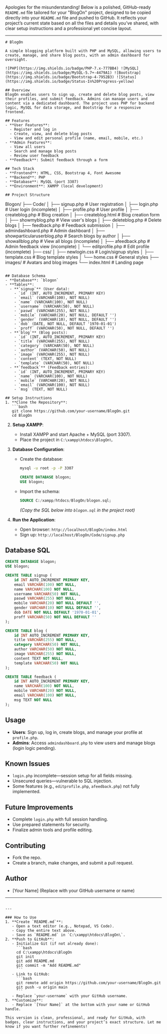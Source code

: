 Apologies for the misunderstanding! Below is a polished, GitHub-ready `README.md` file tailored for your "BlogOn" project, designed to be copied directly into your `README.md` file and pushed to GitHub. It reflects your project’s current state based on all the files and details you’ve shared, with clear setup instructions and a professional yet concise layout.

---

```
# BlogOn

A simple blogging platform built with PHP and MySQL, allowing users to create, manage, and share blog posts, with an admin dashboard for oversight.

![PHP](https://img.shields.io/badge/PHP-7.x-777BB4) ![MySQL](https://img.shields.io/badge/MySQL-5.7+-4479A1) ![Bootstrap](https://img.shields.io/badge/Bootstrap-4-7952B3) ![Status](https://img.shields.io/badge/Status-In%20Progress-yellow)

## Overview
BlogOn enables users to sign up, create and delete blog posts, view their profiles, and submit feedback. Admins can manage users and content via a dedicated dashboard. The project uses PHP for backend logic, MySQL for data storage, and Bootstrap for a responsive frontend.

## Features
- **User Features**:
  - Register and log in
  - Create, view, and delete blog posts
  - View and edit personal profile (name, email, mobile, etc.)
- **Admin Features**:
  - View all users
  - Search and manage blog posts
  - Review user feedback
- **Feedback**: Submit feedback through a form

## Tech Stack
- **Frontend**: HTML, CSS, Bootstrap 4, Font Awesome
- **Backend**: PHP
- **Database**: MySQL (port 3307)
- **Environment**: XAMPP (local development)

## Project Structure
```
Blogon/
├── Code/
│   ├── signup.php                 # User registration
│   ├── login.php                  # User login (incomplete)
│   ├── profile.php                # User profile
│   ├── createblog.php             # Blog creation
│   ├── createblog.html            # Blog creation form
│   ├── showmyblog.php             # View user's blogs
│   ├── deleteblog.php             # Delete blogs
│   ├── feedback.php               # Feedback submission
│   ├── admindashboard.php         # Admin dashboard
│   ├── showparticularuserblog.php # Search blogs by author
│   ├── showallblog.php            # View all blogs (incomplete)
│   ├── afeedback.php              # Admin feedback view (incomplete)
│   └── editprofile.php            # Edit profile (incomplete)
├── css/
│   ├── newlogin.css               # Login/signup styles
│   ├── template.css               # Blog template styles
│   └── home.css                   # General styles
├── images/                        # Avatars and blog images
└── index.html                     # Landing page
```

## Database Schema
- **Database**: `blogon`
- **Tables**:
  - **`signup`** (User data):
    - `id` (INT, AUTO_INCREMENT, PRIMARY KEY)
    - `email` (VARCHAR(100), NOT NULL)
    - `name` (VARCHAR(100), NOT NULL)
    - `username` (VARCHAR(50), NOT NULL)
    - `paswd` (VARCHAR(255), NOT NULL)
    - `mobile` (VARCHAR(20), NOT NULL, DEFAULT '')
    - `gender` (VARCHAR(10), NOT NULL, DEFAULT '')
    - `dob` (DATE, NOT NULL, DEFAULT '1970-01-01')
    - `proff` (VARCHAR(50), NOT NULL, DEFAULT '')
  - **`blog`** (Blog posts):
    - `id` (INT, AUTO_INCREMENT, PRIMARY KEY)
    - `title` (VARCHAR(255), NOT NULL)
    - `category` (VARCHAR(50), NOT NULL)
    - `author` (VARCHAR(50), NOT NULL)
    - `image` (VARCHAR(255), NOT NULL)
    - `content` (TEXT, NOT NULL)
    - `template` (VARCHAR(50), NOT NULL)
  - **`feedback`** (Feedback entries):
    - `id` (INT, AUTO_INCREMENT, PRIMARY KEY)
    - `name` (VARCHAR(100), NOT NULL)
    - `mobile` (VARCHAR(20), NOT NULL)
    - `email` (VARCHAR(100), NOT NULL)
    - `msg` (TEXT, NOT NULL)

## Setup Instructions
1. **Clone the Repository**:
   ```bash
   git clone https://github.com/your-username/BlogOn.git
   cd BlogOn
   ```

2. **Setup XAMPP**:
   - Install XAMPP and start Apache + MySQL (port 3307).
   - Place the project in `C:\xampp\htdocs\BlogOn\`.

3. **Database Configuration**:
   - Create the database:
     ```bash
     mysql -u root -p -P 3307
     ```
     ```sql
     CREATE DATABASE blogon;
     USE blogon;
     ```
   - Import the schema:
     ```sql
     SOURCE C:/xampp/htdocs/BlogOn/blogon.sql;
     ```
     *(Copy the SQL below into `blogon.sql` in the project root)*

4. **Run the Application**:
   - Open browser: `http://localhost/BlogOn/index.html`
   - Sign up: `http://localhost/BlogOn/Code/signup.php`

## Database SQL
```sql
CREATE DATABASE blogon;
USE blogon;

CREATE TABLE signup (
    id INT AUTO_INCREMENT PRIMARY KEY,
    email VARCHAR(100) NOT NULL,
    name VARCHAR(100) NOT NULL,
    username VARCHAR(50) NOT NULL,
    paswd VARCHAR(255) NOT NULL,
    mobile VARCHAR(20) NOT NULL DEFAULT '',
    gender VARCHAR(10) NOT NULL DEFAULT '',
    dob DATE NOT NULL DEFAULT '1970-01-01',
    proff VARCHAR(50) NOT NULL DEFAULT ''
);

CREATE TABLE blog (
    id INT AUTO_INCREMENT PRIMARY KEY,
    title VARCHAR(255) NOT NULL,
    category VARCHAR(50) NOT NULL,
    author VARCHAR(50) NOT NULL,
    image VARCHAR(255) NOT NULL,
    content TEXT NOT NULL,
    template VARCHAR(50) NOT NULL
);

CREATE TABLE feedback (
    id INT AUTO_INCREMENT PRIMARY KEY,
    name VARCHAR(100) NOT NULL,
    mobile VARCHAR(20) NOT NULL,
    email VARCHAR(100) NOT NULL,
    msg TEXT NOT NULL
);
```

## Usage
- **Users**: Sign up, log in, create blogs, and manage your profile at `profile.php`.
- **Admins**: Access `admindashboard.php` to view users and manage blogs (login logic pending).

## Known Issues
- `login.php` incomplete—session setup for all fields missing.
- Unsecured queries—vulnerable to SQL injection.
- Some features (e.g., `editprofile.php`, `afeedback.php`) not fully implemented.

## Future Improvements
- Complete `login.php` with full session handling.
- Use prepared statements for security.
- Finalize admin tools and profile editing.

## Contributing
- Fork the repo.
- Create a branch, make changes, and submit a pull request.

## Author
- [Your Name] (Replace with your GitHub username or name)

---
```

---

### How to Use
1. **Create `README.md`**:
   - Open a text editor (e.g., Notepad, VS Code).
   - Copy the entire text above.
   - Save as `README.md` in `C:\xampp\htdocs\BlogOn\`.
2. **Push to GitHub**:
   - Initialize Git (if not already done):
     ```bash
     cd C:\xampp\htdocs\BlogOn
     git init
     git add README.md
     git commit -m "Add README.md"
     ```
   - Link to GitHub:
     ```bash
     git remote add origin https://github.com/your-username/BlogOn.git
     git push -u origin main
     ```
   - Replace `your-username` with your GitHub username.
3. **Customize**:
   - Replace `[Your Name]` at the bottom with your name or GitHub handle.

This version is clean, professional, and ready for GitHub, with badges, clear instructions, and your project’s exact structure. Let me know if you want further refinements!